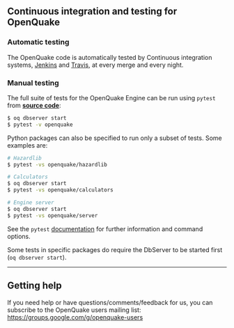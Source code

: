 ## Continuous integration and testing for OpenQuake

### Automatic testing

The OpenQuake code is automatically tested by Continuous integration systems, [Jenkins](https://ci.openquake.org) and [Travis](https://travis-ci.org/gem/oq-engine), at every merge and every night.

### Manual testing

The full suite of tests for the OpenQuake Engine can be run using `pytest` from [**source code**](installing/development.md):

```bash
$ oq dbserver start
$ pytest -v openquake
```

Python packages can also be specified to run only a subset of tests. Some examples are:

```bash
# Hazardlib
$ pytest -vs openquake/hazardlib

# Calculators
$ oq dbserver start
$ pytest -vs openquake/calculators

# Engine server
$ oq dbserver start
$ pytest -vs openquake/server
```

See the `pytest` [documentation](https://docs.pytest.org/en/latest/contents.html) for further information and command options.

Some tests in specific packages do require the DbServer to be started first (`oq dbserver start`).

***

## Getting help
If you need help or have questions/comments/feedback for us, you can subscribe to the OpenQuake users mailing list: https://groups.google.com/g/openquake-users
